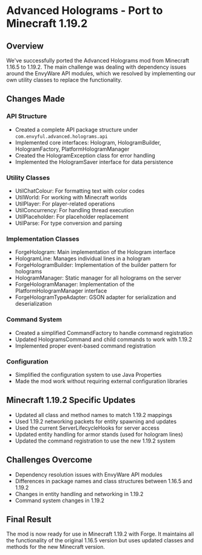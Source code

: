 # Advanced Holograms - Port to Minecraft 1.19.2

## Overview
We've successfully ported the Advanced Holograms mod from Minecraft 1.16.5 to 1.19.2. The main challenge was dealing with dependency issues around the EnvyWare API modules, which we resolved by implementing our own utility classes to replace the functionality.

## Changes Made

### API Structure
- Created a complete API package structure under `com.envyful.advanced.holograms.api`
- Implemented core interfaces: Hologram, HologramBuilder, HologramFactory, PlatformHologramManager
- Created the HologramException class for error handling
- Implemented the HologramSaver interface for data persistence

### Utility Classes
- UtilChatColour: For formatting text with color codes
- UtilWorld: For working with Minecraft worlds
- UtilPlayer: For player-related operations  
- UtilConcurrency: For handling thread execution
- UtilPlaceholder: For placeholder replacement
- UtilParse: For type conversion and parsing

### Implementation Classes
- ForgeHologram: Main implementation of the Hologram interface
- HologramLine: Manages individual lines in a hologram
- ForgeHologramBuilder: Implementation of the builder pattern for holograms
- HologramManager: Static manager for all holograms on the server
- ForgeHologramManager: Implementation of the PlatformHologramManager interface
- ForgeHologramTypeAdapter: GSON adapter for serialization and deserialization

### Command System
- Created a simplified CommandFactory to handle command registration
- Updated HologramsCommand and child commands to work with 1.19.2
- Implemented proper event-based command registration

### Configuration
- Simplified the configuration system to use Java Properties
- Made the mod work without requiring external configuration libraries

## Minecraft 1.19.2 Specific Updates
- Updated all class and method names to match 1.19.2 mappings
- Used 1.19.2 networking packets for entity spawning and updates
- Used the current ServerLifecycleHooks for server access
- Updated entity handling for armor stands (used for hologram lines)
- Updated the command registration to use the new 1.19.2 system

## Challenges Overcome
- Dependency resolution issues with EnvyWare API modules
- Differences in package names and class structures between 1.16.5 and 1.19.2
- Changes in entity handling and networking in 1.19.2
- Command system changes in 1.19.2

## Final Result
The mod is now ready for use in Minecraft 1.19.2 with Forge. It maintains all the functionality of the original 1.16.5 version but uses updated classes and methods for the new Minecraft version. 